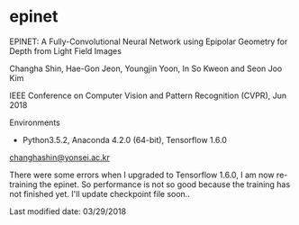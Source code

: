 # epinet
EPINET: A Fully-Convolutional Neural Network using Epipolar Geometry for Depth from Light Field Images

Changha Shin, Hae-Gon Jeon, Youngjin Yoon, In So Kweon and Seon Joo Kim 

IEEE Conference on Computer Vision and Pattern Recognition (CVPR), Jun 2018 



Environments

- Python3.5.2, Anaconda 4.2.0 (64-bit), Tensorflow 1.6.0
 
 changhashin@yonsei.ac.kr

There were some errors when I upgraded to Tensorflow 1.6.0, 
I am now re-training the epinet. So performance is not so good because the training has not finished yet. 
I'll update checkpoint file soon.. 

Last modified date: 03/29/2018
